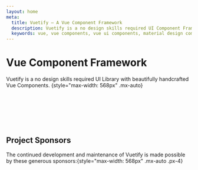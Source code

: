 ```yaml
---
layout: home
meta:
  title: Vuetify — A Vue Component Framework
  description: Vuetify is a no design skills required UI Component Framework for Vue. It provides you with all of the tools necessary to create beautiful content rich web applications.
  keywords: vue, vue components, vue ui components, material design components, vuetify, component framework, component library
---
```

<script setup>
  import HomeActionBtns from '@/components/home/ActionBtns.vue'
  import HomeLogo from '@/components/home/Logo.vue'
  import HomeSpecialSponsor from '@/components/home/SpecialSponsor.vue'
  import HomeSponsors from '@/components/home/Sponsors.vue'
  import SponsorCard from '@/components/sponsor/Card.vue'
</script>

<home-logo size="300" />

# Vue Component Framework

Vuetify is a no design skills required UI Library with beautifully handcrafted Vue Components.
{style="max-width: 568px" .mx-auto}

<home-action-btns />

<br>
<br>
<br>

<home-special-sponsor />

<br>
<br>

## Project Sponsors

The continued development and maintenance of Vuetify is made possible by these generous sponsors:{style="max-width: 568px" .mx-auto .px-4}

<home-sponsors />
